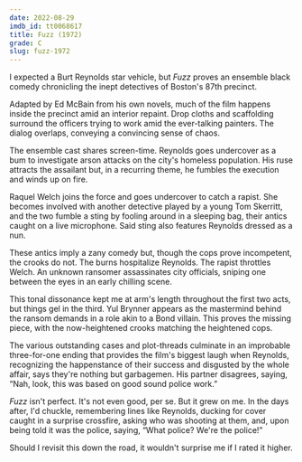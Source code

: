 ```yaml
---
date: 2022-08-29
imdb_id: tt0068617
title: Fuzz (1972)
grade: C
slug: fuzz-1972
---
```


I expected a Burt Reynolds star vehicle, but _Fuzz_ proves an ensemble black comedy chronicling the inept detectives of Boston's 87th precinct.

<!-- end -->

Adapted by Ed McBain from his own novels, much of the film happens inside the precinct amid an interior repaint. Drop cloths and scaffolding surround the officers trying to work amid the ever-talking painters. The dialog overlaps, conveying a convincing sense of chaos.

The ensemble cast shares screen-time. Reynolds goes undercover as a bum to investigate arson attacks on the city's homeless population. His ruse attracts the assailant but, in a recurring theme, he fumbles the execution and winds up on fire.

Raquel Welch joins the force and goes undercover to catch a rapist. She becomes involved with another detective played by a young Tom Skerritt, and the two fumble a sting by fooling around in a sleeping bag, their antics caught on a live microphone. Said sting also features Reynolds dressed as a nun.

These antics imply a zany comedy but, though the cops prove incompetent, the crooks do not. The burns hospitalize Reynolds. The rapist throttles Welch. An unknown ransomer assassinates city officials, sniping one between the eyes in an early chilling scene.

This tonal dissonance kept me at arm's length throughout the first two acts, but things gel in the third. Yul Brynner appears as the mastermind behind the ransom demands in a role akin to a Bond villain. This proves the missing piece, with the now-heightened crooks matching the heightened cops.

The various outstanding cases and plot-threads culminate in an improbable three-for-one ending that provides the film's biggest laugh when Reynolds, recognizing the happenstance of their success and disgusted by the whole affair, says they're nothing but garbagemen. His partner disagrees, saying, “Nah, look, this was based on good sound police work.”

_Fuzz_ isn't perfect. It's not even good, per se. But it grew on me. In the days after, I'd chuckle, remembering lines like Reynolds, ducking for cover caught in a surprise crossfire, asking who was shooting at them, and, upon being told it was the police, saying, “What police? We're the police!”

Should I revisit this down the road, it wouldn't surprise me if I rated it higher.